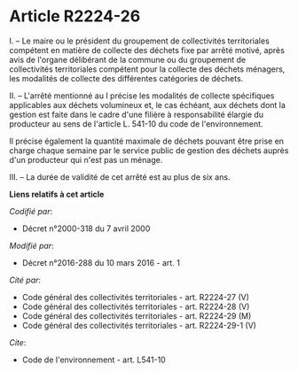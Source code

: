 # Article R2224-26

I. – Le maire ou le président du groupement de collectivités territoriales compétent en matière de collecte des déchets fixe
par arrêté motivé, après avis de l'organe délibérant de la commune ou du groupement de collectivités territoriales compétent
pour la collecte des déchets ménagers, les modalités de collecte des différentes catégories de déchets.

II. – L'arrêté mentionné au I précise les modalités de collecte spécifiques applicables aux déchets volumineux et, le cas
échéant, aux déchets dont la gestion est faite dans le cadre d'une filière à responsabilité élargie du producteur au sens de
l'article L. 541-10 du code de l'environnement.

Il précise également la quantité maximale de déchets pouvant être prise en charge chaque semaine par le service public de
gestion des déchets auprès d'un producteur qui n'est pas un ménage.

III. – La durée de validité de cet arrêté est au plus de six ans.

**Liens relatifs à cet article**

_Codifié par_:

  - Décret n°2000-318 du 7 avril 2000

_Modifié par_:

  - Décret n°2016-288 du 10 mars 2016 - art. 1

_Cité par_:

  - Code général des collectivités territoriales - art. R2224-27 (V)
  - Code général des collectivités territoriales - art. R2224-28 (V)
  - Code général des collectivités territoriales - art. R2224-29 (M)
  - Code général des collectivités territoriales - art. R2224-29-1 (V)

_Cite_:

  - Code de l'environnement - art. L541-10
